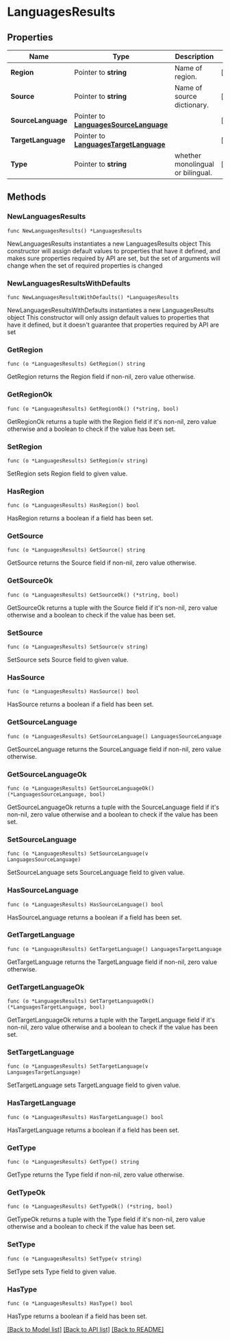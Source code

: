 # LanguagesResults

## Properties

Name | Type | Description | Notes
------------ | ------------- | ------------- | -------------
**Region** | Pointer to **string** | Name of region. | [optional] 
**Source** | Pointer to **string** | Name of source dictionary. | [optional] 
**SourceLanguage** | Pointer to [**LanguagesSourceLanguage**](LanguagesSourceLanguage.md) |  | [optional] 
**TargetLanguage** | Pointer to [**LanguagesTargetLanguage**](LanguagesTargetLanguage.md) |  | [optional] 
**Type** | Pointer to **string** | whether monolingual or bilingual. | [optional] 

## Methods

### NewLanguagesResults

`func NewLanguagesResults() *LanguagesResults`

NewLanguagesResults instantiates a new LanguagesResults object
This constructor will assign default values to properties that have it defined,
and makes sure properties required by API are set, but the set of arguments
will change when the set of required properties is changed

### NewLanguagesResultsWithDefaults

`func NewLanguagesResultsWithDefaults() *LanguagesResults`

NewLanguagesResultsWithDefaults instantiates a new LanguagesResults object
This constructor will only assign default values to properties that have it defined,
but it doesn't guarantee that properties required by API are set

### GetRegion

`func (o *LanguagesResults) GetRegion() string`

GetRegion returns the Region field if non-nil, zero value otherwise.

### GetRegionOk

`func (o *LanguagesResults) GetRegionOk() (*string, bool)`

GetRegionOk returns a tuple with the Region field if it's non-nil, zero value otherwise
and a boolean to check if the value has been set.

### SetRegion

`func (o *LanguagesResults) SetRegion(v string)`

SetRegion sets Region field to given value.

### HasRegion

`func (o *LanguagesResults) HasRegion() bool`

HasRegion returns a boolean if a field has been set.

### GetSource

`func (o *LanguagesResults) GetSource() string`

GetSource returns the Source field if non-nil, zero value otherwise.

### GetSourceOk

`func (o *LanguagesResults) GetSourceOk() (*string, bool)`

GetSourceOk returns a tuple with the Source field if it's non-nil, zero value otherwise
and a boolean to check if the value has been set.

### SetSource

`func (o *LanguagesResults) SetSource(v string)`

SetSource sets Source field to given value.

### HasSource

`func (o *LanguagesResults) HasSource() bool`

HasSource returns a boolean if a field has been set.

### GetSourceLanguage

`func (o *LanguagesResults) GetSourceLanguage() LanguagesSourceLanguage`

GetSourceLanguage returns the SourceLanguage field if non-nil, zero value otherwise.

### GetSourceLanguageOk

`func (o *LanguagesResults) GetSourceLanguageOk() (*LanguagesSourceLanguage, bool)`

GetSourceLanguageOk returns a tuple with the SourceLanguage field if it's non-nil, zero value otherwise
and a boolean to check if the value has been set.

### SetSourceLanguage

`func (o *LanguagesResults) SetSourceLanguage(v LanguagesSourceLanguage)`

SetSourceLanguage sets SourceLanguage field to given value.

### HasSourceLanguage

`func (o *LanguagesResults) HasSourceLanguage() bool`

HasSourceLanguage returns a boolean if a field has been set.

### GetTargetLanguage

`func (o *LanguagesResults) GetTargetLanguage() LanguagesTargetLanguage`

GetTargetLanguage returns the TargetLanguage field if non-nil, zero value otherwise.

### GetTargetLanguageOk

`func (o *LanguagesResults) GetTargetLanguageOk() (*LanguagesTargetLanguage, bool)`

GetTargetLanguageOk returns a tuple with the TargetLanguage field if it's non-nil, zero value otherwise
and a boolean to check if the value has been set.

### SetTargetLanguage

`func (o *LanguagesResults) SetTargetLanguage(v LanguagesTargetLanguage)`

SetTargetLanguage sets TargetLanguage field to given value.

### HasTargetLanguage

`func (o *LanguagesResults) HasTargetLanguage() bool`

HasTargetLanguage returns a boolean if a field has been set.

### GetType

`func (o *LanguagesResults) GetType() string`

GetType returns the Type field if non-nil, zero value otherwise.

### GetTypeOk

`func (o *LanguagesResults) GetTypeOk() (*string, bool)`

GetTypeOk returns a tuple with the Type field if it's non-nil, zero value otherwise
and a boolean to check if the value has been set.

### SetType

`func (o *LanguagesResults) SetType(v string)`

SetType sets Type field to given value.

### HasType

`func (o *LanguagesResults) HasType() bool`

HasType returns a boolean if a field has been set.


[[Back to Model list]](../README.md#documentation-for-models) [[Back to API list]](../README.md#documentation-for-api-endpoints) [[Back to README]](../README.md)


